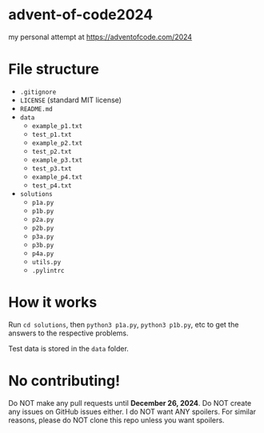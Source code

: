 # advent-of-code2024
my personal attempt at https://adventofcode.com/2024

# File structure

* `.gitignore`
* `LICENSE` (standard MIT license)
* `README.md`
* `data`
  * `example_p1.txt`
  * `test_p1.txt`
  * `example_p2.txt`
  * `test_p2.txt`
  * `example_p3.txt`
  * `test_p3.txt`
  * `example_p4.txt`
  * `test_p4.txt`
* `solutions`
  * `p1a.py`
  * `p1b.py`
  * `p2a.py`
  * `p2b.py`
  * `p3a.py`
  * `p3b.py`
  * `p4a.py`
  * `utils.py`
  * `.pylintrc`

# How it works

Run `cd solutions`, then `python3 p1a.py`, `python3 p1b.py`, etc to get the answers to the respective problems.

Test data is stored in the `data` folder.

# No contributing!

Do NOT make any pull requests until **December 26, 2024**. Do NOT create any issues on GitHub issues either. I do NOT want ANY spoilers. For similar reasons, please do NOT clone this repo unless you want spoilers.